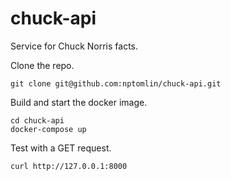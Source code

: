 # chuck-api
Service for Chuck Norris facts.


Clone the repo.

    git clone git@github.com:nptomlin/chuck-api.git


Build and start the docker image.

    cd chuck-api
    docker-compose up

Test with a GET request.

    curl http://127.0.0.1:8000
